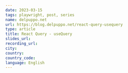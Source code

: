 ```yaml
---
date: 2023-03-15
tags: playwright, post, series
name: delpuppo.net
url: https://blog.delpuppo.net/react-query-usequery
type: article
title: React Query - useQuery
slides_url:
recording_url:
city:
country:
country_code:
language: English
---
```

